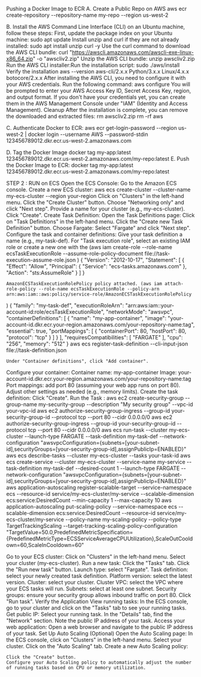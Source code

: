 Pushing a Docker Image to ECR
A. Create a Public Repo on AWS
    aws ecr create-repository --repository-name my-repo --region us-west-2


B. Install the AWS Command Line Interface (CLI) on an Ubuntu machine, follow these steps:
    First, update the package index on your Ubuntu machine:
        sudo apt update
    Install unzip and curl if they are not already installed:
        sudo apt install unzip curl -y
    Use the curl command to download the AWS CLI bundle:
        curl "https://awscli.amazonaws.com/awscli-exe-linux-x86_64.zip" -o "awscliv2.zip"
    Unzip the AWS CLI bundle:
        unzip awscliv2.zip
    Run the AWS CLI installer:Run the installation script:
        sudo ./aws/install
    Verify the installation
        aws --version
            aws-cli/2.x.x Python/3.x.x Linux/4.x.x botocore/2.x.x
    After installing the AWS CLI, you need to configure it with your AWS credentials. Run the following command:
        aws configure
            You will be prompted to enter your AWS Access Key ID, Secret Access Key, region, and output format. If you don't have your credentials yet, you can create them in the AWS Management Console under "IAM" (Identity and Access Management).
    Cleanup
        After the installation is complete, you can remove the downloaded and extracted files:
            rm awscliv2.zip
            rm -rf aws

C. Authenticate Docker to ECR:
    aws ecr get-login-password --region us-west-2 | docker login --username AWS --password-stdin 123456789012.dkr.ecr.us-west-2.amazonaws.com

D. Tag the Docker Image
    docker tag my-app:latest 123456789012.dkr.ecr.us-west-2.amazonaws.com/my-repo:latest
E. Push the Docker Image to ECR:
    docker tag my-app:latest 123456789012.dkr.ecr.us-west-2.amazonaws.com/my-repo:latest

STEP 2 : RUN on ECS 
    Open the ECS Console:
    Go to the Amazon ECS console.
Create a new ECS cluster:  aws ecs create-cluster --cluster-name my-ecs-cluster --region your-region
    Click on "Clusters" in the left-hand menu.
    Click the "Create Cluster" button.
    Choose "Networking only" and click "Next step".
    Provide a name for your cluster (e.g., my-ecs-cluster).
    Click "Create".
Create Task Definition:
    Open the Task Definitions page:
    Click on "Task Definitions" in the left-hand menu.
    Click the "Create new Task Definition" button.
    Choose Fargate:
        Select "Fargate" and click "Next step".
Configure the task and container definitions:
    Give your task definition a name (e.g., my-task-def).
    For "Task execution role", select an existing IAM role or create a new one with the (aws iam create-role --role-name ecsTaskExecutionRole --assume-role-policy-document file://task-execution-assume-role.json
)                   {
    "Version": "2012-10-17",
    "Statement": [
        {
            "Effect": "Allow",
            "Principal": {
                "Service": "ecs-tasks.amazonaws.com"
            },
            "Action": "sts:AssumeRole"
        }
    ]
}


    AmazonECSTaskExecutionRolePolicy policy attached. (aws iam attach-role-policy --role-name ecsTaskExecutionRole --policy-arn arn:aws:iam::aws:policy/service-role/AmazonECSTaskExecutionRolePolicy
)
        {
  "family": "my-task-def",
  "executionRoleArn": "arn:aws:iam::your-account-id:role/ecsTaskExecutionRole",
  "networkMode": "awsvpc",
  "containerDefinitions": [
    {
      "name": "my-app-container",
      "image": "your-account-id.dkr.ecr.your-region.amazonaws.com/your-repository-name:tag",
      "essential": true,
      "portMappings": [
        {
          "containerPort": 80,
          "hostPort": 80,
          "protocol": "tcp"
        }
      ]
    }
  ],
  "requiresCompatibilities": [
    "FARGATE"
  ],
  "cpu": "256",
  "memory": "512"
}
    aws ecs register-task-definition --cli-input-json file://task-definition.json

    Under "Container definitions", click "Add container".
Configure your container:
    Container name: my-app-container
    Image: your-account-id.dkr.ecr.your-region.amazonaws.com/your-repository-name:tag
    Port mappings: add port 80 (assuming your web app runs on port 80).
Adjust other settings as needed (e.g., memory limits).
Create the task definition:
    Click "Create".
Run the Task : 
    aws ec2 create-security-group --group-name my-security-group --description "My security group" --vpc-id your-vpc-id
    aws ec2 authorize-security-group-ingress --group-id your-security-group-id --protocol tcp --port 80 --cidr 0.0.0.0/0
    aws ec2 authorize-security-group-ingress --group-id your-security-group-id --protocol tcp --port 80 --cidr 0.0.0.0/0
    aws ecs run-task --cluster my-ecs-cluster --launch-type FARGATE --task-definition my-task-def --network-configuration "awsvpcConfiguration={subnets=[your-subnet-id],securityGroups=[your-security-group-id],assignPublicIp=ENABLED}"
    aws ecs describe-tasks --cluster my-ecs-cluster --tasks your-task-id
    aws ecs create-service --cluster my-ecs-cluster --service-name my-service --task-definition my-task-def --desired-count 1 --launch-type FARGATE --network-configuration "awsvpcConfiguration={subnets=[your-subnet-id],securityGroups=[your-security-group-id],assignPublicIp=ENABLED}"
    aws application-autoscaling register-scalable-target --service-namespace ecs --resource-id service/my-ecs-cluster/my-service --scalable-dimension ecs:service:DesiredCount --min-capacity 1 --max-capacity 10
    aws application-autoscaling put-scaling-policy --service-namespace ecs --scalable-dimension ecs:service:DesiredCount --resource-id service/my-ecs-cluster/my-service --policy-name my-scaling-policy --policy-type TargetTrackingScaling --target-tracking-scaling-policy-configuration "TargetValue=50.0,PredefinedMetricSpecification={PredefinedMetricType=ECSServiceAverageCPUUtilization},ScaleOutCooldown=60,ScaleInCooldown=60"

Go to your ECS cluster:
    Click on "Clusters" in the left-hand menu.
    Select your cluster (my-ecs-cluster).
Run a new task:
    Click the "Tasks" tab.
    Click the "Run new task" button.
    Launch type: select "Fargate".
    Task definition: select your newly created task definition.
    Platform version: select the latest version.
    Cluster: select your cluster.
    Cluster VPC: select the VPC where your ECS tasks will run.
    Subnets: select at least one subnet.
    Security groups: ensure your security group allows inbound traffic on port 80.
    Click "Run task".
Verify the Application
    View running tasks:
    In the ECS console, go to your cluster and click on the "Tasks" tab to see your running tasks.
Get public IP:
    Select your running task.
    In the "Details" tab, find the "Network" section.
    Note the public IP address of your task.
Access your web application:
    Open a web browser and navigate to the public IP address of your task.
    Set Up Auto Scaling (Optional)
    Open the Auto Scaling page:
    In the ECS console, click on "Clusters" in the left-hand menu.
    Select your cluster.
    Click on the "Auto Scaling" tab.
    Create a new Auto Scaling policy:

    Click the "Create" button.
    Configure your Auto Scaling policy to automatically adjust the number of running tasks based on CPU or memory utilization.